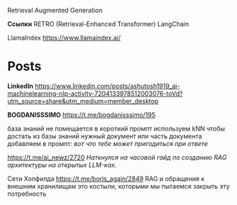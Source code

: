 
Retrieval Augmented Generation

**Ссылки**
RETRO (Retrieval-Enhanced Transformer) 
LangChain

LlamaIndex
https://www.llamaindex.ai/

# Posts

**LinkedIn**
https://www.linkedin.com/posts/ashutosh1919_ai-machinelearning-nlp-activity-7204133978512003076-toVd?utm_source=share&utm_medium=member_desktop


**BOGDANISSSIMO**
https://t.me/bogdanisssimo/195

база знаний не помещается в короткий промпт
используем kNN чтобы достать из базы знаний нужный документ или часть документа
добавляем в промпт: *вот что тебе может пригодиться при ответе*

https://t.me/ai_newz/2720
*Наткнулся на часовой гайд по созданию RAG архитектуры на открытых LLM-ках.*


Сети Хопфилда
https://t.me/boris_again/2849
RAG и обращения к внешним хранилищам это костыли, которыми мы пытаемся закрыть эту потребность